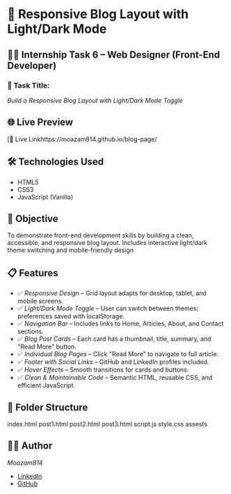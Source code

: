 # 📰 Responsive Blog Layout with Light/Dark Mode
## 👨‍💻 Internship Task 6 – Web Designer (Front-End Developer)
### 📌 Task Title:
*Build a Responsive Blog Layout with Light/Dark Mode Toggle*
## 🌐 Live Preview
[🔗 Live Linkhttps://moazam814.github.io/blog-page/
## 🛠 Technologies Used
- HTML5
- CSS3
- JavaScript (Vanilla)
## 🎯 Objective
To demonstrate front-end development skills by building a clean, accessible, and responsive blog layout. Includes interactive light/dark theme switching and mobile-friendly design
## 📋 Features
- ✅ *Responsive Design* – Grid layout adapts for desktop, tablet, and mobile screens.
- ✅ *Light/Dark Mode Toggle* – User can switch between themes; preferences saved with localStorage.
- ✅ *Navigation Bar* – Includes links to Home, Articles, About, and Contact sections.
- ✅ *Blog Post Cards* – Each card has a thumbnail, title, summary, and "Read More" button.
- ✅ *Individual Blog Pages* – Click "Read More" to navigate to full article.
- ✅ *Footer with Social Links* – GitHub and LinkedIn profiles included.
- ✅ *Hover Effects* – Smooth transitions for cards and buttons.
- ✅ *Clean & Maintainable Code* – Semantic HTML, reusable CSS, and efficient JavaScript.
## 📁 Folder Structure
index.html
post1.html
post2.html
post3.html
script.js
style.css
assests
## 🙋‍♂ Author
*Moazam814*  
- [LinkedIn](https://www.linkedin.com/in/Moazam814)  
- [GitHub](https://github.com/Moazam814)
